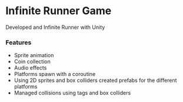 # Infinite Runner Game

Developed and Infinite Runner with Unity

### Features
- Sprite animation
- Coin collection
- Audio effects
- Platforms spawn with a coroutine
- Using 2D sprites and box colliders created prefabs for the different platforms
- Managed collisions using tags and box colliders
